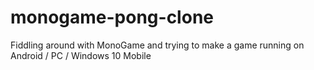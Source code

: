 # monogame-pong-clone
Fiddling around with MonoGame and trying to make a game running on Android / PC / Windows 10 Mobile
